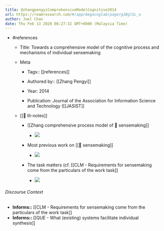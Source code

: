```yaml
---
title: @zhangpengyiComprehensiveModelCognitive2014
url: https://roamresearch.com/#/app/megacoglab/page/g1BglSL_a
author: Joel Chan
date: Thu Feb 13 2020 06:27:32 GMT+0800 (Malaysia Time)
---
```


- #references

    - Title: Towards a comprehensive model of the cognitive process and mechanisms of individual sensemaking

    - Meta

        - Tags:: [[references]]

        - Authored by:: [[Zhang Pengyi]]

        - Year: 2014

        - Publication: Journal of the Association for Information Science and Technology ([[JASIST]]

    - [[📝 lit-notes]]

        - [[Zhang comprehensive process model of 🧱 sensemaking]]

            - ![](https://firebasestorage.googleapis.com/v0/b/firescript-577a2.appspot.com/o/imgs%2Fapp%2Fmegacoglab%2FA3o_LGHFjE?alt=media&token=82e44a78-7731-4424-94ec-b7fe8c811d48)

        - Most previous work on [[🧱 sensemaking]]

            - ![](https://firebasestorage.googleapis.com/v0/b/firescript-577a2.appspot.com/o/imgs%2Fapp%2Fmegacoglab%2FKpbr9_xqnt?alt=media&token=24f051a5-defd-4d75-b83f-3d21d27d1e3f)

        - The task matters (cf. [[CLM - Requirements for sensemaking come from the particulars of the work task]]

            - ![](https://firebasestorage.googleapis.com/v0/b/firescript-577a2.appspot.com/o/imgs%2Fapp%2Fmegacoglab%2FyY8nJD47RC?alt=media&token=cd95f1f2-16d8-410c-b6ed-8a3b140b44ed)

###### Discourse Context

- **Informs::** [[CLM - Requirements for sensemaking come from the particulars of the work task]]
- **Informs::** [[QUE - What (existing) systems facilitate individual synthesis]]
